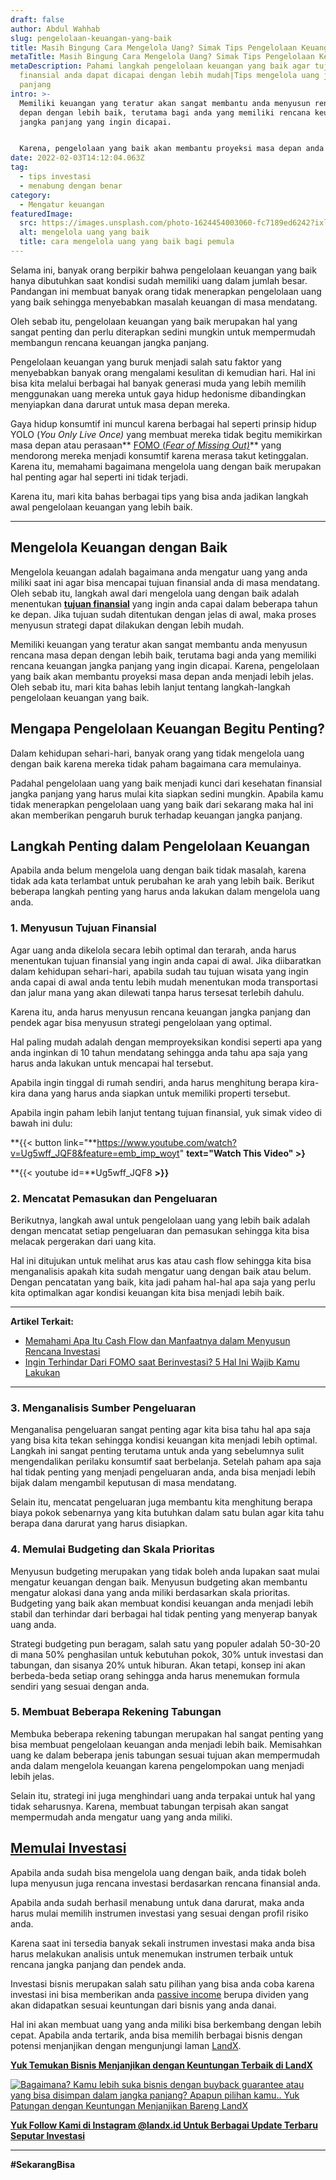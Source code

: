 ```yaml
---
draft: false
author: Abdul Wahhab
slug: pengelolaan-keuangan-yang-baik
title: Masih Bingung Cara Mengelola Uang? Simak Tips Pengelolaan Keuangan
metaTitle: Masih Bingung Cara Mengelola Uang? Simak Tips Pengelolaan Keuangan
metaDescription: Pahami langkah pengelolaan keuangan yang baik agar tujuan
  finansial anda dapat dicapai dengan lebih mudah|Tips mengelola uang jangka
  panjang
intro: >-
  Memiliki keuangan yang teratur akan sangat membantu anda menyusun rencana masa
  depan dengan lebih baik, terutama bagi anda yang memiliki rencana keuangan
  jangka panjang yang ingin dicapai. 


  Karena, pengelolaan yang baik akan membantu proyeksi masa depan anda menjadi lebih jelas. Oleh sebab itu, mari kita bahas lebih lanjut tentang langkah-langkah pengelolaan keuangan yang baik.
date: 2022-02-03T14:12:04.063Z
tag:
  - tips investasi
  - menabung dengan benar
category:
  - Mengatur keuangan
featuredImage:
  src: https://images.unsplash.com/photo-1624454003060-fc7189ed6242?ixlib=rb-1.2.1&ixid=MnwxMjA3fDB8MHxzZWFyY2h8MjB8fHNhdmluZ3xlbnwwfHwwfHw%3D&auto=format&fit=crop&w=500&q=60
  alt: mengelola uang yang baik
  title: cara mengelola uang yang baik bagi pemula
---
```

Selama ini, banyak orang berpikir bahwa pengelolaan keuangan yang baik hanya dibutuhkan saat kondisi sudah memiliki uang dalam jumlah besar. Pandangan ini membuat banyak orang tidak menerapkan pengelolaan uang yang baik sehingga menyebabkan masalah keuangan di masa mendatang.

Oleh sebab itu, pengelolaan keuangan yang baik merupakan hal yang sangat penting dan perlu diterapkan sedini mungkin untuk mempermudah membangun rencana keuangan jangka panjang.

Pengelolaan keuangan yang buruk menjadi salah satu faktor yang menyebabkan banyak orang mengalami kesulitan di kemudian hari. Hal ini bisa kita melalui berbagai hal banyak generasi muda yang lebih memilih menggunakan uang mereka untuk gaya hidup hedonisme dibandingkan menyiapkan dana darurat untuk masa depan mereka.

Gaya hidup konsumtif ini muncul karena berbagai hal seperti prinsip hidup YOLO (*You Only Live Once)* yang membuat mereka tidak begitu memikirkan masa depan atau perasaan** [FOMO (*Fear of Missing Out)*](https://landx.id/blog/fomo-dalam-kehidupan-dan-investasi/)** yang mendorong mereka menjadi konsumtif karena merasa takut ketinggalan. Karena itu, memahami bagaimana mengelola uang dengan baik merupakan hal penting agar hal seperti ini tidak terjadi.

Karena itu, mari kita bahas berbagai tips yang bisa anda jadikan langkah awal pengelolaan keuangan yang lebih baik.

- - -

## Mengelola Keuangan dengan Baik

Mengelola keuangan adalah bagaimana anda mengatur uang yang anda miliki saat ini agar bisa mencapai tujuan finansial anda di masa mendatang. Oleh sebab itu, langkah awal dari mengelola uang dengan baik adalah menentukan **[tujuan finansial](https://landx.id/project/)** yang ingin anda capai dalam beberapa tahun ke depan. Jika tujuan sudah ditentukan dengan jelas di awal, maka proses menyusun strategi dapat dilakukan dengan lebih mudah.

Memiliki keuangan yang teratur akan sangat membantu anda menyusun rencana masa depan dengan lebih baik, terutama bagi anda yang memiliki rencana keuangan jangka panjang yang ingin dicapai. Karena, pengelolaan yang baik akan membantu proyeksi masa depan anda menjadi lebih jelas. Oleh sebab itu, mari kita bahas lebih lanjut tentang langkah-langkah pengelolaan keuangan yang baik.

## Mengapa Pengelolaan Keuangan Begitu Penting?

Dalam kehidupan sehari-hari, banyak orang yang tidak mengelola uang dengan baik karena mereka tidak paham bagaimana cara memulainya.

Padahal pengelolaan uang yang baik menjadi kunci dari kesehatan finansial jangka panjang yang harus mulai kita siapkan sedini mungkin. Apabila kamu tidak menerapkan pengelolaan uang yang baik dari sekarang maka hal ini akan memberikan pengaruh buruk terhadap keuangan jangka panjang.

## Langkah Penting dalam Pengelolaan Keuangan

Apabila anda belum mengelola uang dengan baik tidak masalah, karena tidak ada kata terlambat untuk perubahan ke arah yang lebih baik. Berikut beberapa langkah penting yang harus anda lakukan dalam mengelola uang anda.

### 1. Menyusun Tujuan Finansial

Agar uang anda dikelola secara lebih optimal dan terarah, anda harus menentukan tujuan finansial yang ingin anda capai di awal. Jika diibaratkan dalam kehidupan sehari-hari, apabila sudah tau tujuan wisata yang ingin anda capai di awal anda tentu lebih mudah menentukan moda transportasi dan jalur mana yang akan dilewati tanpa harus tersesat terlebih dahulu.

Karena itu, anda harus menyusun rencana keuangan jangka panjang dan pendek agar bisa menyusun strategi pengelolaan yang optimal.

Hal paling mudah adalah dengan memproyeksikan kondisi seperti apa yang anda inginkan di 10 tahun mendatang sehingga anda tahu apa saja yang harus anda lakukan untuk mencapai hal tersebut.

Apabila ingin tinggal di rumah sendiri, anda harus menghitung berapa kira-kira dana yang harus anda siapkan untuk memiliki properti tersebut.

Apabila ingin paham lebih lanjut tentang tujuan finansial, yuk simak video di bawah ini dulu:

**{{< button link="**https://www.youtube.com/watch?v=Ug5wff_JQF8&feature=emb_imp_woyt" **text="Watch This Video" >}**

**{{< youtube id=**Ug5wff_JQF8 **\>}}**

### 2. Mencatat Pemasukan dan Pengeluaran

Berikutnya, langkah awal untuk pengelolaan uang yang lebih baik adalah dengan mencatat setiap pengeluaran dan pemasukan sehingga kita bisa melacak pergerakan dari uang kita.

Hal ini ditujukan untuk melihat arus kas atau cash flow sehingga kita bisa menganalisis apakah kita sudah mengatur uang dengan baik atau belum. Dengan pencatatan yang baik, kita jadi paham hal-hal apa saja yang perlu kita optimalkan agar kondisi keuangan kita bisa menjadi lebih baik.

- - -

**Artikel Terkait:**

* [Memahami Apa Itu Cash Flow dan Manfaatnya dalam Menyusun Rencana Investasi](https://landx.id/blog/cashflow-adalah/)
* [Ingin Terhindar Dari FOMO saat Berinvestasi? 5 Hal Ini Wajib Kamu Lakukan](https://landx.id/blog/fomo-dalam-kehidupan-dan-investasi/)

- - -

### 3. Menganalisis Sumber Pengeluaran

Menganalisa pengeluaran sangat penting agar kita bisa tahu hal apa saja yang bisa kita tekan sehingga kondisi keuangan kita menjadi lebih optimal. Langkah ini sangat penting terutama untuk anda yang sebelumnya sulit mengendalikan perilaku konsumtif saat berbelanja. Setelah paham apa saja hal tidak penting yang menjadi pengeluaran anda, anda bisa menjadi lebih bijak dalam mengambil keputusan di masa mendatang.

Selain itu, mencatat pengeluaran juga membantu kita menghitung berapa biaya pokok sebenarnya yang kita butuhkan dalam satu bulan agar kita tahu berapa dana darurat yang harus disiapkan.

### 4. Memulai Budgeting dan Skala Prioritas

Menyusun budgeting merupakan yang tidak boleh anda lupakan saat mulai mengatur keuangan dengan baik. Menyusun budgeting akan membantu mengatur alokasi dana yang anda miliki berdasarkan skala prioritas. Budgeting yang baik akan membuat kondisi keuangan anda menjadi lebih stabil dan terhindar dari berbagai hal tidak penting yang menyerap banyak uang anda.

Strategi budgeting pun beragam, salah satu yang populer adalah 50-30-20 di mana 50% penghasilan untuk kebutuhan pokok, 30% untuk investasi dan tabungan, dan sisanya 20% untuk hiburan. Akan tetapi, konsep ini akan berbeda-beda setiap orang sehingga anda harus menemukan formula sendiri yang sesuai dengan anda.

### 5. Membuat Beberapa Rekening Tabungan

Membuka beberapa rekening tabungan merupakan hal sangat penting yang bisa membuat pengelolaan keuangan anda menjadi lebih baik. Memisahkan uang ke dalam beberapa jenis tabungan sesuai tujuan akan mempermudah anda dalam mengelola keuangan karena pengelompokan uang menjadi lebih jelas.

Selain itu, strategi ini juga menghindari uang anda terpakai untuk hal yang tidak seharusnya. Karena, membuat tabungan terpisah akan sangat mempermudah anda mengatur uang yang anda miliki.

## [Memulai Investasi](https://landx.id/project/index.html)

Apabila anda sudah bisa mengelola uang dengan baik, anda tidak boleh lupa menyusun juga rencana investasi berdasarkan rencana finansial anda.

Apabila anda sudah berhasil menabung untuk dana darurat, maka anda harus mulai memilih instrumen investasi yang sesuai dengan profil risiko anda.

Karena saat ini tersedia banyak sekali instrumen investasi maka anda bisa harus melakukan analisis untuk menemukan instrumen terbaik untuk rencana jangka panjang dan pendek anda.

Investasi bisnis merupakan salah satu pilihan yang bisa anda coba karena investasi ini bisa memberikan anda [passive income](https://landx.id/) berupa dividen yang akan didapatkan sesuai keuntungan dari bisnis yang anda danai.

Hal ini akan membuat uang yang anda miliki bisa berkembang dengan lebih cepat. Apabila anda tertarik, anda bisa memilih berbagai bisnis dengan potensi menjanjikan dengan mengunjungi laman [LandX](https://landx.id/).

**[Yuk Temukan Bisnis Menjanjikan dengan Keuntungan Terbaik di LandX](https://landx.id/)**

[![Bagaimana? Kamu lebih suka bisnis dengan buyback guarantee atau yang bisa disimpan dalam jangka panjang? Apapun pilihan kamu.. Yuk Patungan  dengan Keuntungan Menjanjikan Bareng LandX](https://accountgram-production.sfo2.cdn.digitaloceanspaces.com/landx_ghost/2021/10/Equity-Crowdfunding-di-Indonesia-1--3.png)](http://landx.id/)

**[Yuk Follow Kami di Instagram @landx.id Untuk Berbagai Update Terbaru Seputar Investasi](https://www.instagram.com/landx.id/?utm_medium=copy_link)**

- - -

**\#SekarangBisa**